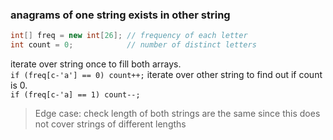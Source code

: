 ### anagrams of one string exists in other string

```java
int[] freq = new int[26]; // frequency of each letter
int count = 0;            // number of distinct letters
```

iterate over string once to fill both arrays.  
`if (freq[c-'a'] == 0) count++;`
iterate over other string to find out if count is 0.  
`if (freq[c-'a] == 1) count--;`

> Edge case: check length of both strings are the same since this does not cover strings of different lengths
